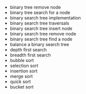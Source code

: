 - binary tree remove node
- binary tree search for a node
- binary search tree implementation
- binary search tree traversals
- binary search tree insert node
- binary search tree remove node
- binary search tree find a node
- balance a binary search tree
- depth first search                
- breadth first search
- bubble sort
- selection sort
- insertion sort
- merge sort
- quick sort
- bucket sort
